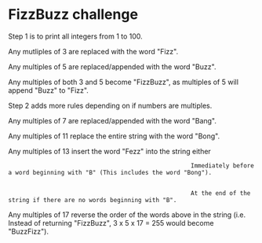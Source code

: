 # FizzBuzz challenge

Step 1 is to print all integers from 1 to 100.

Any mutliples of 3 are replaced with the word "Fizz".


Any multiples of 5 are replaced/appended with the word "Buzz".


Any multiples of both 3 and 5 become "FizzBuzz", as multiples of 5 will append "Buzz" to "Fizz".



Step 2 adds more rules depending on if numbers are multiples.


Any multiples of 7 are replaced/appended with the word "Bang".


Any multiples of 11 replace the entire string with the word "Bong".


Any multiples of 13 insert the word "Fezz" into the string either


                                                        Immediately before a word beginning with "B" (This includes the word "Bong").
                                                        
                                                        
                                                        At the end of the string if there are no words beginning with "B".
                                                        
                                                        
Any multiples of 17 reverse the order of the words above in the string (i.e. Instead of returning "FizzBuzz", 3 x 5 x 17 = 255 would become "BuzzFizz").
